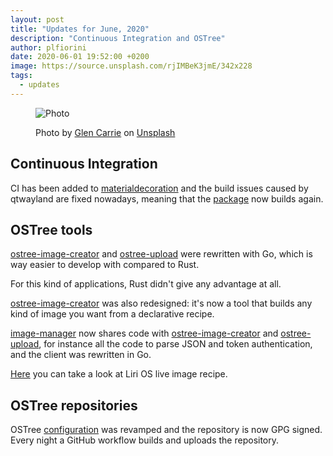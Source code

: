 ```yaml
---
layout:	post
title: "Updates for June, 2020"
description: "Continuous Integration and OSTree"
author: plfiorini
date: 2020-06-01 19:52:00 +0200
image: https://source.unsplash.com/rjIMBeK3jmE/342x228
tags:
  - updates
---
```


<figure markdown="1">

![Photo](https://source.unsplash.com/rjIMBeK3jmE/684x456)
<figcaption>
Photo by <a target="_blank" rel="noopener nofollow" href="https://unsplash.com/@glencarrie?utm_source=unsplash&utm_medium=referral&utm_content=creditCopyText">Glen Carrie</a>
on <a target="_blank" rel="noopener nofollow" href="https://unsplash.com/?utm_source=unsplash&utm_medium=referral&utm_content=creditCopyText">Unsplash</a>
</figcaption>

</figure>

## Continuous Integration

CI has been added to [materialdecoration][materialdecoration] and the build issues caused by
qtwayland are fixed nowadays, meaning that the [package][materialdecoration-rpm] now builds again.

## OSTree tools

[ostree-image-creator][oic] and [ostree-upload][ostree-upload] were rewritten with Go, which is
way easier to develop with compared to Rust.

For this kind of applications, Rust didn't give any advantage at all.

[ostree-image-creator][oic] was also redesigned: it's now a tool that builds any kind of image
you want from a declarative recipe.

[image-manager][image-manager] now shares code with [ostree-image-creator][oic] and [ostree-upload][ostree-upload],
for instance all the code to parse JSON and token authentication, and the client was rewritten in Go.

[Here][live-recipe] you can take a look at Liri OS live image recipe.

## OSTree repositories

OSTree [configuration][ostree-config] was revamped and the repository is now GPG signed.
Every night a GitHub workflow builds and uploads the repository.

[materialdecoration]: https://github.com/lirios/materialdecoration
[materialdecoration-rpm]: https://copr.fedorainfracloud.org/coprs/plfiorini/liri-nightly/package/liri-materialdecoration/
[oic]: https://github.com/lirios/ostree-image-creator
[ostree-upload]: https://github.com/lirios/ostree-upload
[image-manager]: https://github.com/liri-infra/image-manager
[live-recipe]: https://github.com/lirios/image-config/blob/develop/live.yaml
[ostree-config]: https://github.com/lirios/ostree-config
